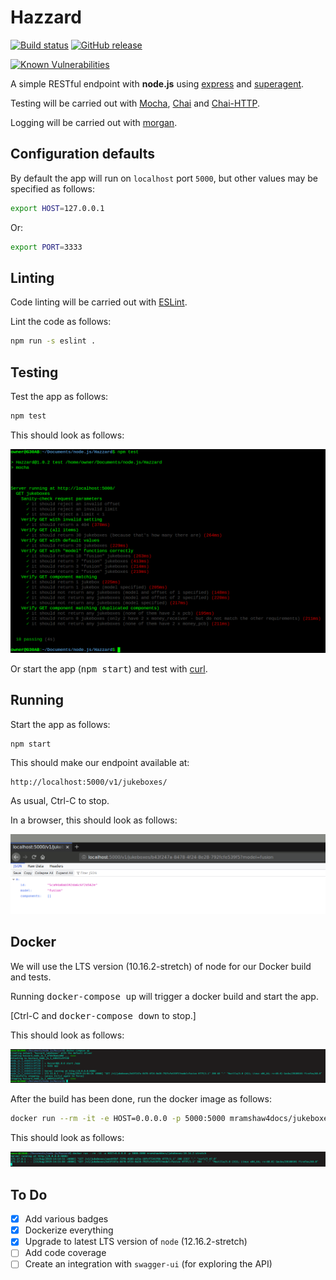 # Hazzard

[![Build status](http://travis-ci.org/mramshaw/Hazzard.svg?branch=master)](http://travis-ci.org/mramshaw/Hazzard)
[![GitHub release](http://img.shields.io/github/release/mramshaw/Hazzard.svg?style=flat-square)](http://github.com/mramshaw/Hazzard/releases)

[![Known Vulnerabilities](https://snyk.io//test/github/mramshaw/Hazzard/badge.svg?style=plastic&targetFile=package.json)](https://snyk.io//test/github/mramshaw/Hazzard?style=plastic&targetFile=package.json)

A simple RESTful endpoint with __node.js__ using [express](http://www.npmjs.com/package/express) and [superagent](http://www.npmjs.com/package/superagent).

Testing will be carried out with [Mocha](http://mochajs.org/), [Chai](http://chaijs.com) and [Chai-HTTP](http://www.chaijs.com/plugins/chai-http/).

Logging will be carried out with [morgan](http://www.npmjs.com/package/morgan).

## Configuration defaults

By default the app will run on `localhost` port `5000`, but other values may be specified as follows:

```bash
export HOST=127.0.0.1
```

Or:

```bash
export PORT=3333
```

## Linting

Code linting will be carried out with [ESLint](https://eslint.org/).

Lint the code as follows:

```bash
npm run -s eslint .
```

## Testing

Test the app as follows:

```bash
npm test
```

This should look as follows:

![tests](images/tests.png)

Or start the app (<kbd>npm start</kbd>) and test with [curl](CURLs.txt).

## Running

Start the app as follows:

```bash
npm start
```

This should make our endpoint available at:

    http://localhost:5000/v1/jukeboxes/

As usual, Ctrl-C to stop.

In a browser, this should look as follows:

![browser](images/browser.png)

## Docker

We will use the LTS version (10.16.2-stretch) of node for our Docker build and tests.

Running <kbd>docker-compose up</kbd> will trigger a docker build and start the app.

[Ctrl-C and <kbd>docker-compose down</kbd> to stop.]

This should look as follows:

![docker-compose_up](images/docker-compose_up.png)

After the build has been done, run the docker image as follows:

```bash
docker run --rm -it -e HOST=0.0.0.0 -p 5000:5000 mramshaw4docs/jukeboxes:10.16.2-stretch
```

This should look as follows:

![docker](images/docker.png)

## To Do

- [x] Add various badges
- [x] Dockerize everything
- [x] Upgrade to latest LTS version of `node` (12.16.2-stretch)
- [ ] Add code coverage
- [ ] Create an integration with `swagger-ui` (for exploring the API)
